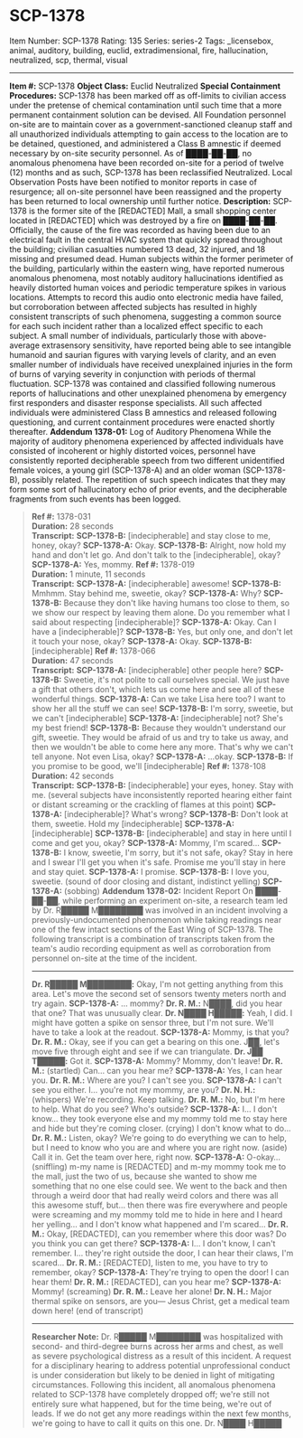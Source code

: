 # SCP-1378
Item Number: SCP-1378
Rating: 135
Series: series-2
Tags: _licensebox, animal, auditory, building, euclid, extradimensional, fire, hallucination, neutralized, scp, thermal, visual

---

**Item #:** SCP-1378
**Object Class:** Euclid Neutralized
**Special Containment Procedures:** SCP-1378 has been marked off as off-limits to civilian access under the pretense of chemical contamination until such time that a more permanent containment solution can be devised. All Foundation personnel on-site are to maintain cover as a government-sanctioned cleanup staff and all unauthorized individuals attempting to gain access to the location are to be detained, questioned, and administered a Class B amnestic if deemed necessary by on-site security personnel.
As of ████-██-██, no anomalous phenomena have been recorded on-site for a period of twelve (12) months and as such, SCP-1378 has been reclassified Neutralized. Local Observation Posts have been notified to monitor reports in case of resurgence; all on-site personnel have been reassigned and the property has been returned to local ownership until further notice.
**Description:** SCP-1378 is the former site of the [REDACTED] Mall, a small shopping center located in [REDACTED] which was destroyed by a fire on ████-██-██. Officially, the cause of the fire was recorded as having been due to an electrical fault in the central HVAC system that quickly spread throughout the building; civilian casualties numbered 13 dead, 32 injured, and 18 missing and presumed dead.
Human subjects within the former perimeter of the building, particularly within the eastern wing, have reported numerous anomalous phenomena, most notably auditory hallucinations identified as heavily distorted human voices and periodic temperature spikes in various locations. Attempts to record this audio onto electronic media have failed, but corroboration between affected subjects has resulted in highly consistent transcripts of such phenomena, suggesting a common source for each such incident rather than a localized effect specific to each subject.
A small number of individuals, particularly those with above-average extrasensory sensitivity, have reported being able to see intangible humanoid and saurian figures with varying levels of clarity, and an even smaller number of individuals have received unexplained injuries in the form of burns of varying severity in conjunction with periods of thermal fluctuation.
SCP-1378 was contained and classified following numerous reports of hallucinations and other unexplained phenomena by emergency first responders and disaster response specialists. All such affected individuals were administered Class B amnestics and released following questioning, and current containment procedures were enacted shortly thereafter.
**Addendum 1378-01:** Log of Auditory Phenomena
While the majority of auditory phenomena experienced by affected individuals have consisted of incoherent or highly distorted voices, personnel have consistently reported decipherable speech from two different unidentified female voices, a young girl (SCP-1378-A) and an older woman (SCP-1378-B), possibly related. The repetition of such speech indicates that they may form some sort of hallucinatory echo of prior events, and the decipherable fragments from such events has been logged.
> **Ref #:** 1378-031  
>  **Duration:** 28 seconds  
>  **Transcript:**
> **SCP-1378-B:** [indecipherable] and stay close to me, honey, okay?
> **SCP-1378-A:** Okay.
> **SCP-1378-B:** Alright, now hold my hand and don't let go. And don't talk to the [indecipherable], okay?
> **SCP-1378-A:** Yes, mommy.
> **Ref #:** 1378-019  
>  **Duration:** 1 minute, 11 seconds  
>  **Transcript:**
> **SCP-1378-A:** [indecipherable] awesome!
> **SCP-1378-B:** Mmhmm. Stay behind me, sweetie, okay?
> **SCP-1378-A:** Why?
> **SCP-1378-B:** Because they don't like having humans too close to them, so we show our respect by leaving them alone. Do you remember what I said about respecting [indecipherable]?
> **SCP-1378-A:** Okay. Can I have a [indecipherable]?
> **SCP-1378-B:** Yes, but only one, and don't let it touch your nose, okay?
> **SCP-1378-A:** Okay.
> **SCP-1378-B:** [indecipherable]
> **Ref #:** 1378-066  
>  **Duration:** 47 seconds  
>  **Transcript:**
> **SCP-1378-A:** [indecipherable] other people here?
> **SCP-1378-B:** Sweetie, it's not polite to call ourselves special. We just have a gift that others don't, which lets us come here and see all of these wonderful things.
> **SCP-1378-A:** Can we take Lisa here too? I want to show her all the stuff we can see!
> **SCP-1378-B:** I'm sorry, sweetie, but we can't [indecipherable]
> **SCP-1378-A:** [indecipherable] not? She's my best friend!
> **SCP-1378-B:** Because they wouldn't understand our gift, sweetie. They would be afraid of us and try to take us away, and then we wouldn't be able to come here any more. That's why we can't tell anyone. Not even Lisa, okay?
> **SCP-1378-A:** …okay.
> **SCP-1378-B:** If you promise to be good, we'll [indecipherable]
> **Ref #:** 1378-108  
>  **Duration:** 42 seconds  
>  **Transcript:**
> **SCP-1378-B:** [indecipherable] your eyes, honey. Stay with me.
> (several subjects have inconsistently reported hearing either faint or distant screaming or the crackling of flames at this point)
> **SCP-1378-A:** [indecipherable]? What's wrong?
> **SCP-1378-B:** Don't look at them, sweetie. Hold my [indecipherable]
> **SCP-1378-A:** [indecipherable]
> **SCP-1378-B:** [indecipherable] and stay in here until I come and get you, okay?
> **SCP-1378-A:** Mommy, I'm scared…
> **SCP-1378-B:** I know, sweetie, I'm sorry, but it's not safe, okay? Stay in here and I swear I'll get you when it's safe. Promise me you'll stay in here and stay quiet.
> **SCP-1378-A:** I promise.
> **SCP-1378-B:** I love you, sweetie.
> (sound of door closing and distant, indistinct yelling)
> **SCP-1378-A:** (sobbing)
**Addendum 1378-02:** Incident Report
> On ████-██-██, while performing an experiment on-site, a research team led by Dr. R█████ M████████ was involved in an incident involving a previously-undocumented phenomenon while taking readings near one of the few intact sections of the East Wing of SCP-1378. The following transcript is a combination of transcripts taken from the team's audio recording equipment as well as corroboration from personnel on-site at the time of the incident.
> * * *
> **Dr. R█████ M████████:** Okay, I'm not getting anything from this area. Let's move the second set of sensors twenty meters north and try again.
> **SCP-1378-A:** … mommy?
> **Dr. R. M.:** N████, did you hear that one? That was unusually clear.
> **Dr. N████ H█████:** Yeah, I did. I might have gotten a spike on sensor three, but I'm not sure. We'll have to take a look at the readout.
> **SCP-1378-A:** Mommy, is that you?
> **Dr. R. M.:** Okay, see if you can get a bearing on this one. J██, let's move five through eight and see if we can triangulate.
> **Dr. J██ T█████:** Got it.
> **SCP-1378-A:** Mommy? Mommy, don't leave!
> **Dr. R. M.:** (startled) Can… can you hear me?
> **SCP-1378-A:** Yes, I can hear you.
> **Dr. R. M.:** Where are you? I can't see you.
> **SCP-1378-A:** I can't see you either. I… you're not my mommy, are you?
> **Dr. N. H.:** (whispers) We're recording. Keep talking.
> **Dr. R. M.:** No, but I'm here to help. What do you see? Who's outside?
> **SCP-1378-A:** I… I don't know… they took everyone else and my mommy told me to stay here and hide but they're coming closer. (crying) I don't know what to do…
> **Dr. R. M.:** Listen, okay? We're going to do everything we can to help, but I need to know who you are and where you are right now. (aside) Call it in. Get the team over here, right now.
> **SCP-1378-A:** O-okay… (sniffling) m-my name is [REDACTED] and m-my mommy took me to the mall, just the two of us, because she wanted to show me something that no one else could see. We went to the back and then through a weird door that had really weird colors and there was all this awesome stuff, but… then there was fire everywhere and people were screaming and my mommy told me to hide in here and I heard her yelling… and I don't know what happened and I'm scared…
> **Dr. R. M.:** Okay, [REDACTED], can you remember where this door was? Do you think you can get there?
> **SCP-1378-A:** I… I don't know, I can't remember. I… they're right outside the door, I can hear their claws, I'm scared…
> **Dr. R. M.:** [REDACTED], listen to me, you have to try to remember, okay?
> **SCP-1378-A:** They're trying to open the door! I can hear them!
> **Dr. R. M.:** [REDACTED], can you hear me?
> **SCP-1378-A:** Mommy! (screaming)
> **Dr. R. M.:** Leave her alone!
> **Dr. N. H.:** Major thermal spike on sensors, are you— Jesus Christ, get a medical team down here!
> (end of transcript)
> * * *
> **Researcher Note:** Dr. R█████ M████████ was hospitalized with second- and third-degree burns across her arms and chest, as well as severe psychological distress as a result of this incident. A request for a disciplinary hearing to address potential unprofessional conduct is under consideration but likely to be denied in light of mitigating circumstances.
> Following this incident, all anomalous phenomena related to SCP-1378 have completely dropped off; we're still not entirely sure what happened, but for the time being, we're out of leads. If we do not get any more readings within the next few months, we're going to have to call it quits on this one.
> Dr. N████ H█████